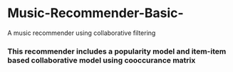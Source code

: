 # Music-Recommender-Basic-
A music recommender using collaborative filtering

<h3> This recommender includes a popularity model and item-item based collaborative model using cooccurance matrix </h3>
